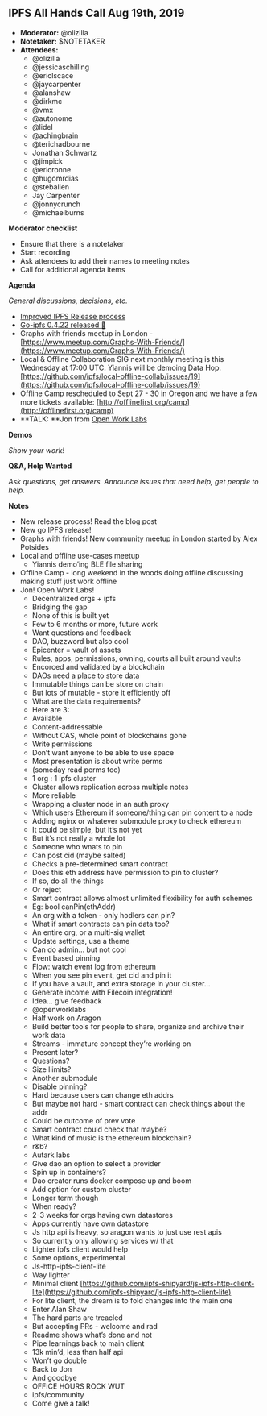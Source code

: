 ## IPFS All Hands Call Aug 19th, 2019



*   **Moderator:** @olizilla
*   **Notetaker:** $NOTETAKER
*   **Attendees:**
    *   @olizilla
    *   @jessicaschilling
    *   @ericlscace
    *   @jaycarpenter
    *   @alanshaw
    *   @dirkmc
    *   @vmx
    *   @autonome
    *   @lidel
    *   @achingbrain
    *   @terichadbourne
    *   Jonathan Schwartz
    *   @jimpick
    *   @ericronne
    *   @hugomrdias
    *   @stebalien
    *   Jay Carpenter
    *   @jonnycrunch
    *   @michaelburns

**Moderator checklist**



*   Ensure that there is a notetaker
*   Start recording
*   Ask attendees to add their names to meeting notes
*   Call for additional agenda items

**Agenda**

_General discussions, decisions, etc._



*   [Improved IPFS Release process](https://blog.ipfs.io/2019-08-14-ipfs-release-process/)
*   [Go-ipfs 0.4.22 released 🚀](https://blog.ipfs.io/054-go-ipfs-0.4.22)
*   Graphs with friends meetup in London - [https://www.meetup.com/Graphs-With-Friends/](https://www.meetup.com/Graphs-With-Friends/) 
*   Local & Offline Collaboration SIG next monthly meeting is this Wednesday at 17:00 UTC. Yiannis will be demoing Data Hop. [https://github.com/ipfs/local-offline-collab/issues/19](https://github.com/ipfs/local-offline-collab/issues/19)
*   Offline Camp rescheduled to Sept 27 - 30 in Oregon and we have a few more tickets available: [http://offlinefirst.org/camp](http://offlinefirst.org/camp) 
*   **TALK: **Jon from [Open Work Labs](https://www.openworklabs.com/)

**Demos**

_Show your work!_

**Q&A, Help Wanted**

_Ask questions, get answers. Announce issues that need help, get people to help._

**Notes**



*   New release process! Read the blog post
*   New go IPFS release!
*   Graphs with friends! New community meetup in London started by Alex Potsides
*   Local and offline use-cases meetup
    *   Yiannis demo’ing BLE file sharing
*   Offline Camp - long weekend in the woods doing offline discussing making stuff just work offline
*   Jon! Open Work Labs!
    *   Decentralized orgs + ipfs
    *   Bridging the gap
    *   None of this is built yet
    *   Few to 6 months or more, future work
    *   Want questions and feedback
    *   DAO, buzzword but also cool
    *   Epicenter = vault of assets
    *   Rules, apps, permissions, owning, courts all built around vaults
    *   Encorced and validated by a blockchain
    *   DAOs need a place to store data
    *   Immutable things can be store on chain
    *   But lots of mutable - store it efficiently off
    *   What are the data requirements?
    *   Here are 3:
    *   Available
    *   Content-addressable
    *   Without CAS, whole point of blockchains gone
    *   Write permissions
    *   Don’t want anyone to be able to use space
    *   Most presentation is about write perms
    *   (someday read perms too)
    *   1 org : 1 ipfs cluster
    *   Cluster allows replication across multiple notes
    *   More reliable
    *   Wrapping a cluster node in an auth proxy
    *   Which users Ethereum if someone/thing can pin content to a node
    *   Adding nginx or whatever submodule proxy to check ethereum
    *   It could be simple, but it’s not yet
    *   But it’s not really a whole lot
    *   Someone who wnats to pin
    *   Can post cid (maybe salted)
    *   Checks a pre-determined smart contract
    *   Does this eth address have permission to pin to cluster?
    *   If so, do all the things
    *   Or reject
    *   Smart contract allows almost unlimited flexibility for auth schemes
    *   Eg: bool canPin(ethAddr)
    *   An org with a token - only hodlers can pin?
    *   What if smart contracts can pin data too?
    *   An entire org, or a multi-sig wallet
    *   Update settings, use a theme
    *   Can do admin… but not cool
    *   Event based pinning
    *   Flow: watch event log from ethereum
    *   When you see pin event, get cid and pin it
    *   If you have a vault, and extra storage in your cluster…
    *   Generate income with Filecoin integration!
    *   Idea… give feedback
    *   @openworklabs
    *   Half work on Aragon
    *   Build better tools for people to share, organize and archive their work data
    *   Streams - immature concept they’re working on
    *   Present later?
    *   Questions?
    *   Size liimits?
    *   Another submodule
    *   Disable pinning?
    *   Hard because users can change eth addrs
    *   But maybe not hard - smart contract can check things about the addr
    *   Could be outcome of prev vote
    *   Smart contract could check that maybe?
    *   What kind of music is the ethereum blockchain?
    *   r&b?
    *   Autark labs
    *   Give dao an option to select a provider
    *   Spin up in containers?
    *   Dao creater runs docker compose up and boom
    *   Add option for custom cluster
    *   Longer term though
    *   When ready?
    *   2-3 weeks for orgs having own datastores
    *   Apps currently have own datastore
    *   Js http api is heavy, so aragon wants to just use rest apis
    *   So currently only allowing services w/ that
    *   Lighter ipfs client would help
    *   Some options, experimental
    *   Js-http-ipfs-client-lite
    *   Way lighter
    *   Minimal client [https://github.com/ipfs-shipyard/js-ipfs-http-client-lite](https://github.com/ipfs-shipyard/js-ipfs-http-client-lite)
    *   For lite client, the dream is to fold changes into the main one
    *   Enter Alan Shaw
    *   The hard parts are treacled
    *   But accepting PRs - welcome and rad
    *   Readme shows what’s done and not
    *   Pipe learnings back to main client
    *   13k min’d, less than half api
    *   Won’t go double
    *   Back to Jon
    *   And goodbye
    *   OFFICE HOURS ROCK WUT
    *   ipfs/community
    *   Come give a talk!
